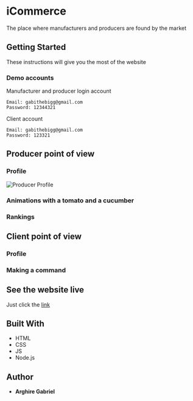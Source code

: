 # iCommerce
The place where manufacturers and producers are found by the market

## Getting Started
These instructions will give you the most of the website

### Demo accounts
Manufacturer and producer login account 

```
Email: gabithebigg@gmail.com
Password: 12344321
```

Client account

```
Email: gabithebigg@gmail.com 
Password: 123321
```

## Producer point of view

### Profile
![Producer Profile](../uploads/prodProfile.png)
### Animations with a tomato and a cucumber

### Rankings

## Client point of view

### Profile

### Making a command

## See the website live
Just click the [link](https://ai-commerce.herokuapp.com)

## Built With
* HTML
* CSS
* JS
* Node.js

## Author

* **Arghire Gabriel**
